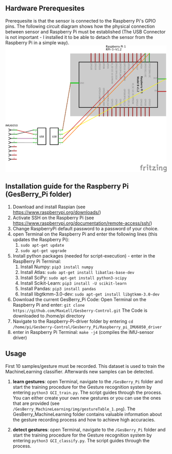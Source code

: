 ## Hardware Prerequesites
Prerequesite is that the sensor is connected to the Raspberry Pi's GPIO pins. The following circuit diagram shows how the physical connection between sensor and Raspberry Pi must be established (The USB Connector is not important - I installed it to be able to detach the sensor from the Raspberry Pi in a simple way).
<img src="img/HardwareSetup.png">

## Installation guide for the Raspberry Pi (GesBerry_Pi folder)
1. Download and install Raspian (see https://www.raspberrypi.org/downloads/)
2. Activate SSH on the Raspberry Pi (see https://www.raspberrypi.org/documentation/remote-access/ssh/)
3. Change RaspberryPi default password to a password of your choice. 
4. open Terminal on the Raspberry Pi and enter the following lines (this updates the Raspberry Pi):
	1. `sudo apt-get update`
	2. `sudo apt-get upgrade`
5. Install python packages (needed for script-execution) - enter in the RaspBerry Pi Terminal:
	1. Install Numpy: `pip3 install numpy`
	2. Install Atlas: `sudo apt-get install libatlas-base-dev`
	2. Install SciPy: `sudo apt-get install python3-scipy`
	3. Install Scikit-Learn: `pip3 install -U scikit-learn`
	4. Install Pandas: `pip3 install pandas`
	5. Install libgtkmm-3.0-dev: `sudo apt-get install libgtkmm-3.0-dev`
6. Download the current GesBerry_Pi Code: Open Terminal on the Raspberry Pi and enter:
`git clone https://github.com/MaxLell/Gesberry-Control.git` The Code is downloaded to /home/pi directory
7. Navigate to the Raspberry-Pi-driver folder by entering `cd /home/pi/Gesberry-Control/Gesberry_Pi/Raspberry_pi_IMU6050_driver`
8. enter in Raspberry Pi Terminal: `make -j4` (compiles the IMU-sensor driver)

## Usage
First 10 samples/gesture must be recorded. This dataset is used to train the MachineLearning classifier. Afterwards new samples can be detected.

1. __learn gestures__: open Terminal, navigate to the `/GesBerry_Pi` folder and start the training procedure for the Gesture recognition system by entering `python3 GCI_train.py`. The script guides through the process. You can either create your own new gestures or you can use the ones that are provided (see `/GesBerry_MachineLearning/img/gestureTable_1.png`). The GesBerry_MachineLearning folder contains valuable information about the gesture recording process and how to achieve high accuracies.

2. __detect gestures__: open Terminal, navigate to the `/GesBerry_Pi` folder and start the training procedure for the Gesture recognition system by entering `python3 GCI_classify.py`. The script guides through the process. 
